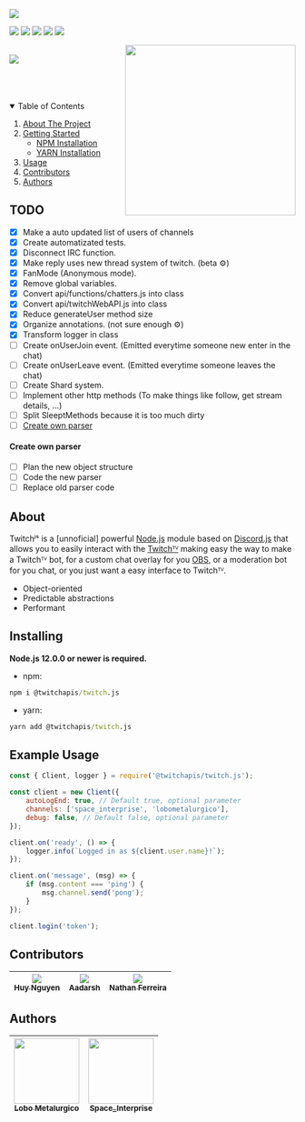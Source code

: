 [<img src="https://media.discordapp.net/attachments/780245027212492812/804814808649433088/TwitchJSBanner.png">]()

<p>
  <a href="https://twitchapis.org/discord"><img src="https://img.shields.io/discord/773920681246851083?style=for-the-badge&color=7289da&logo=discord&logoColor=FFFFFF"/></a>
  <a href="https://www.npmjs.com/package/@twitchapis/twitch.js"><img src="https://img.shields.io/npm/v/@twitchapis/twitch.js.svg?style=for-the-badge&maxAge=3600"/></a>
  <a href="https://www.npmjs.com/package/@twitchapis/twitch.js"><img src="https://img.shields.io/npm/dt/@twitchapis/twitch.js.svg?style=for-the-badge&maxAge=3600"/></a>
  <a href="https://github.com/twitchapis/twitch.js/graphs/contributors"><img src="https://img.shields.io/github/contributors/twitchapis/twitch.js.svg?style=for-the-badge"/></a>
  <a href="https://github.com/twitchapis/twitch.js/blob/main/LICENSE"><img src="https://img.shields.io/github/license/twitchapis/twitch.js.svg?style=for-the-badge"/></a>
</p>

[<img src="https://media.discordapp.net/attachments/780245027212492812/804817170126995506/Novo_Projeto27.png" align='right' width='300'/>](https://twitchapis.org/discord) [<span><br/><img src="https://nodei.co/npm/@twitchapis/twitch.js.png?downloads=true&stars=true" align='left'/></span>](https://www.npmjs.com/package/@twitchapis/twitch.js)

<br/>
<br/>
<br/>
<br/>

<details open="open">
  <summary>Table of Contents</summary>
  <ol>
    <li>
      <a href="#about">About The Project</a>
    </li>
    <li>
      <a href="#installing">Getting Started</a>
      <ul>
        <li><a href="#npm">NPM Installation</a></li>
        <li><a href="#yarn">YARN Installation</a></li>
      </ul>
    </li>
    <li><a href="#example-usage">Usage</a></li>
    <li><a href="#contributors">Contributors</a></li>
    <li><a href="#authors">Authors</a></li>
  </ol>
</details>

## TODO

- [x] Make a auto updated list of users of channels
- [x] Create automatizated tests.
- [x] Disconnect IRC function.
- [x] Make reply uses new thread system of twitch. (beta ⚙️)
- [x] FanMode (Anonymous mode).
- [x] Remove global variables.
- [x] Convert  api/functions/chatters.js into class
- [x] Convert  api/twitchWebAPI.js into class
- [x] Reduce generateUser method size
- [x] Organize annotations. (not sure enough ⚙️)
- [x] Transform logger in class
- [ ] Create onUserJoin event. (Emitted everytime someone new enter in the chat)
- [ ] Create onUserLeave event. (Emitted everytime someone leaves the chat)
- [ ] Create Shard system.
- [ ] Implement other http methods (To make things like follow, get stream details, ...)
- [ ] Split SleeptMethods because it is too much dirty
- [ ] [Create own parser](#create-own-parser)
#### Create own parser
- [ ] Plan the new object structure
- [ ] Code the new parser
- [ ] Replace old parser code

## About

Twitchʲˢ is a [unnoficial] powerful [Node.js](https://nodejs.org) module based on [Discord.js](https://github.com/discordjs/discord.js) that allows you to easily interact with the
[Twitchᵀⱽ](https://twitch.tv) making easy the way to make a Twitchᵀⱽ bot, for a custom chat overlay for you [OBS](https://obsproject.com/), or a moderation bot for you chat, or you just want a easy interface to Twitchᵀⱽ.

-   Object-oriented
-   Predictable abstractions
-   Performant

## Installing

**Node.js 12.0.0 or newer is required.**

-   npm:

```bat
npm i @twitchapis/twitch.js
```

-   yarn:

```bat
yarn add @twitchapis/twitch.js
```

## Example Usage

```javascript
const { Client, logger } = require('@twitchapis/twitch.js');

const client = new Client({
    autoLogEnd: true, // Default true, optional parameter
    channels: ['space_interprise', 'lobometalurgico'],
    debug: false, // Default false, optional parameter
});

client.on('ready', () => {
    logger.info(`Logged in as ${client.user.name}!`);
});

client.on('message', (msg) => {
    if (msg.content === 'ping') {
        msg.channel.send('pong');
    }
});

client.login('token');
```

## Contributors

| [<img src="https://avatars3.githubusercontent.com/u/10421864?s=120&v=4" witdh="115"><br><sub>Huy Nguyen</sub>](https://github.com/foxviet) | [<img src="https://avatars3.githubusercontent.com/u/54549066?s=120&v=4" witdh="115"><br><sub>Aadarsh</sub>](https://github.com/Itsaadarsh) | [<img src="https://avatars3.githubusercontent.com/u/14365254?s=120&v=4" witdh="115"><br><sub>Nathan Ferreira</sub>](https://github.com/nathan130200) |
| :-------------------------------------------------------------------------------------------------------------------------------------------: | :----------------------------------------------------------------------------------------------------------------------------------------: | :--------------------------------------------------------------------------------------------------------------------------------------------------: |

## Authors

| [<img src="https://avatars3.githubusercontent.com/u/43734867?s=120&u=4c7c28e1c72445f234f37ca2cf8b000133fdfd24&v=4" width=115><br><sub>Lobo Metalurgico</sub>](https://github.com/LoboMetalurgico) | [<img src="https://avatars3.githubusercontent.com/u/44732812?s=120&u=37014703e35379861b0abbd585d035304e1e061d&v=4" width=115><br><sub>Space_Interprise</sub>](https://github.com/emanuelfranklyn) |
| :-----------------------------------------------------------------------------------------------------------------------------------------------------------------------------------------------: | :-----------------------------------------------------------------------------------------------------------------------------------------------------------------------------------------------: |
